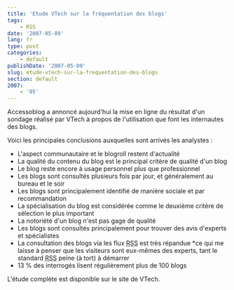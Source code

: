 ```yaml
---
title: 'Etude VTech sur la fréquentation des blogs'
tags:
    - RSS
date: '2007-05-09'
lang: fr
type: post
categories:
    - default
publishDate: '2007-05-09'
slug: etude-vtech-sur-la-frequentation-des-blogs
section: default
2007:
    - '05'
---
```


Accessoblog a annoncé aujourd'hui la mise en ligne du résultat d'un sondage réalisé par VTech à propos de l'utilisation que font les internautes des blogs.

Voici les principales conclusions auxquelles sont arrivés les analystes :

*   L'aspect communautaire et le blogroll restent d'actualité
*   La qualité du contenu du blog est le principal critère de qualité d'un blog
*   Le blog reste encore à usage personnel plus que professionnel
*   Les blogs sont consultés plusieurs fois par jour, et généralement au bureau et le soir
*   Les blogs sont principalement identifié de manière sociale et par recommandation
*   La spécialisation du blog est considérée comme le deuxième critère de sélection le plus important
*   La notoriété d'un blog n'est pas gage de qualité
*   Les blogs sont consultés principalement pour trouver des avis d'experts et spécialistes
*   La consultation des blogs via les flux <abbr title="Really Simple Syndication" lang="en">RSS</abbr> est très répandue *ce qui me laisse à penser que les visiteurs sont eux-mêmes des experts, tant le standard <abbr title="Really Simple Syndication" lang="en">RSS</abbr> peine (à tort) à démarrer
*   13 % des interrogés lisent régulièrement plus de 100 blogs

L'étude complète est disponible sur le site de VTech.